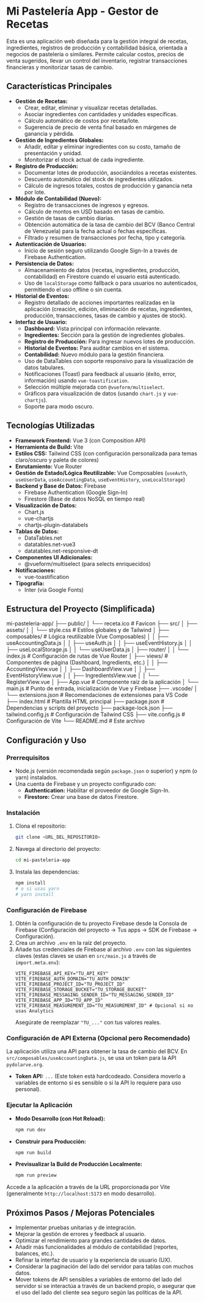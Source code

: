 # Mi Pastelería App - Gestor de Recetas

Esta es una aplicación web diseñada para la gestión integral de recetas, ingredientes, registros de producción y contabilidad básica, orientada a negocios de pastelería o similares. Permite calcular costos, precios de venta sugeridos, llevar un control del inventario, registrar transacciones financieras y monitorizar tasas de cambio.

## Características Principales

* **Gestión de Recetas:**
    * Crear, editar, eliminar y visualizar recetas detalladas.
    * Asociar ingredientes con cantidades y unidades específicas.
    * Cálculo automático de costos por receta/lote.
    * Sugerencia de precio de venta final basado en márgenes de ganancia y pérdida.
* **Gestión de Ingredientes Globales:**
    * Añadir, editar y eliminar ingredientes con su costo, tamaño de presentación y unidad.
    * Monitorizar el stock actual de cada ingrediente.
* **Registro de Producción:**
    * Documentar lotes de producción, asociándolos a recetas existentes.
    * Descuento automático del stock de ingredientes utilizados.
    * Cálculo de ingresos totales, costos de producción y ganancia neta por lote.
* **Módulo de Contabilidad (Nuevo):**
    * Registro de transacciones de ingresos y egresos.
    * Cálculo de montos en USD basado en tasas de cambio.
    * Gestión de tasas de cambio diarias.
    * Obtención automática de la tasa de cambio del BCV (Banco Central de Venezuela) para la fecha actual o fechas específicas.
    * Filtrado y resumen de transacciones por fecha, tipo y categoría.
* **Autenticación de Usuarios:**
    * Inicio de sesión seguro utilizando Google Sign-In a través de Firebase Authentication.
* **Persistencia de Datos:**
    * Almacenamiento de datos (recetas, ingredientes, producción, contabilidad) en Firestore cuando el usuario está autenticado.
    * Uso de `localStorage` como fallback o para usuarios no autenticados, permitiendo el uso offline o sin cuenta.
* **Historial de Eventos:**
    * Registro detallado de acciones importantes realizadas en la aplicación (creación, edición, eliminación de recetas, ingredientes, producción, transacciones, tasas de cambio y ajustes de stock).
* **Interfaz de Usuario:**
    * **Dashboard:** Vista principal con información relevante.
    * **Ingredientes:** Sección para la gestión de ingredientes globales.
    * **Registro de Producción:** Para ingresar nuevos lotes de producción.
    * **Historial de Eventos:** Para auditar cambios en el sistema.
    * **Contabilidad:** Nuevo módulo para la gestión financiera.
    * Uso de DataTables con soporte responsivo para la visualización de datos tabulares.
    * Notificaciones (Toast) para feedback al usuario (éxito, error, información) usando `vue-toastification`.
    * Selección múltiple mejorada con `@vueform/multiselect`.
    * Gráficos para visualización de datos (usando `chart.js` y `vue-chartjs`).
    * Soporte para modo oscuro.

## Tecnologías Utilizadas

* **Framework Frontend:** Vue 3 (con Composition API)
* **Herramienta de Build:** Vite
* **Estilos CSS:** Tailwind CSS (con configuración personalizada para temas claro/oscuro y paleta de colores)
* **Enrutamiento:** Vue Router
* **Gestión de Estado/Lógica Reutilizable:** Vue Composables (`useAuth`, `useUserData`, `useAccountingData`, `useEventHistory`, `useLocalStorage`)
* **Backend y Base de Datos:** Firebase
    * Firebase Authentication (Google Sign-In)
    * Firestore (Base de datos NoSQL en tiempo real)
* **Visualización de Datos:**
    * Chart.js
    * vue-chartjs
    * chartjs-plugin-datalabels
* **Tablas de Datos:**
    * DataTables.net
    * datatables.net-vue3
    * datatables.net-responsive-dt
* **Componentes UI Adicionales:**
    * @vueform/multiselect (para selects enriquecidos)
* **Notificaciones:**
    * vue-toastification
* **Tipografía:**
    * Inter (via Google Fonts)

## Estructura del Proyecto (Simplificada)

mi-pasteleria-app/
├── public/
│   └── receta.ico             # Favicon
├── src/
│   ├── assets/
│   │   └── style.css          # Estilos globales y de Tailwind
│   ├── composables/           # Lógica reutilizable (Vue Composables)
│   │   ├── useAccountingData.js
│   │   ├── useAuth.js
│   │   ├── useEventHistory.js
│   │   ├── useLocalStorage.js
│   │   └── useUserData.js
│   ├── router/
│   │   └── index.js           # Configuración de rutas de Vue Router
│   ├── views/                 # Componentes de página (Dashboard, Ingredients, etc.)
│   │   ├── AccountingView.vue
│   │   ├── DashboardView.vue
│   │   ├── EventHistoryView.vue
│   │   ├── IngredientsView.vue
│   │   └── RegisterView.vue
│   ├── App.vue                # Componente raíz de la aplicación
│   └── main.js                # Punto de entrada, inicialización de Vue y Firebase
├── .vscode/
│   └── extensions.json      # Recomendaciones de extensiones para VS Code
├── index.html               # Plantilla HTML principal
├── package.json             # Dependencias y scripts del proyecto
├── package-lock.json
├── tailwind.config.js       # Configuración de Tailwind CSS
├── vite.config.js           # Configuración de Vite
└── README.md                # Este archivo

## Configuración y Uso

### Prerrequisitos

* Node.js (versión recomendada según `package.json` o superior) y npm (o yarn) instalados.
* Una cuenta de Firebase y un proyecto configurado con:
    * **Authentication:** Habilitar el proveedor de Google Sign-In.
    * **Firestore:** Crear una base de datos Firestore.

### Instalación

1.  Clona el repositorio:
    ```bash
    git clone <URL_DEL_REPOSITORIO>
    ```
2.  Navega al directorio del proyecto:
    ```bash
    cd mi-pasteleria-app
    ```
3.  Instala las dependencias:
    ```bash
    npm install
    # o si usas yarn
    # yarn install
    ```

### Configuración de Firebase

1.  Obtén la configuración de tu proyecto Firebase desde la Consola de Firebase (Configuración del proyecto -> Tus apps -> SDK de Firebase -> Configuración).
2.  Crea un archivo `.env` en la raíz del proyecto.
3.  Añade tus credenciales de Firebase al archivo `.env` con las siguientes claves (estas claves se usan en `src/main.js` a través de `import.meta.env`):
    ```env
    VITE_FIREBASE_API_KEY="TU_API_KEY"
    VITE_FIREBASE_AUTH_DOMAIN="TU_AUTH_DOMAIN"
    VITE_FIREBASE_PROJECT_ID="TU_PROJECT_ID"
    VITE_FIREBASE_STORAGE_BUCKET="TU_STORAGE_BUCKET"
    VITE_FIREBASE_MESSAGING_SENDER_ID="TU_MESSAGING_SENDER_ID"
    VITE_FIREBASE_APP_ID="TU_APP_ID"
    VITE_FIREBASE_MEASUREMENT_ID="TU_MEASUREMENT_ID" # Opcional si no usas Analytics
    ```
    Asegúrate de reemplazar `"TU_..."` con tus valores reales.

### Configuración de API Externa (Opcional pero Recomendado)

La aplicación utiliza una API para obtener la tasa de cambio del BCV. En `src/composables/useAccountingData.js`, se usa un token para la API `pydolarve.org`.
* **Token API:** `...` (Este token está hardcodeado. Considera moverlo a variables de entorno si es sensible o si la API lo requiere para uso personal).

### Ejecutar la Aplicación

* **Modo Desarrollo (con Hot Reload):**
    ```bash
    npm run dev
    ```
* **Construir para Producción:**
    ```bash
    npm run build
    ```
* **Previsualizar la Build de Producción Localmente:**
    ```bash
    npm run preview
    ```

Accede a la aplicación a través de la URL proporcionada por Vite (generalmente `http://localhost:5173` en modo desarrollo).

## Próximos Pasos / Mejoras Potenciales

* Implementar pruebas unitarias y de integración.
* Mejorar la gestión de errores y feedback al usuario.
* Optimizar el rendimiento para grandes cantidades de datos.
* Añadir más funcionalidades al módulo de contabilidad (reportes, balances, etc.).
* Refinar la interfaz de usuario y la experiencia de usuario (UX).
* Considerar la paginación del lado del servidor para tablas con muchos datos.
* Mover tokens de API sensibles a variables de entorno del lado del servidor si se interactúa a través de un backend propio, o asegurar que el uso del lado del cliente sea seguro según las políticas de la API.
